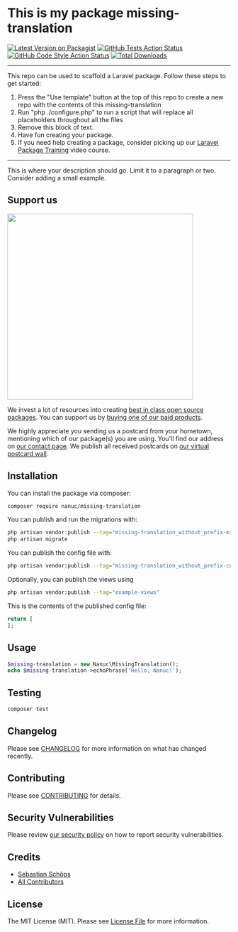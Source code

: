 # This is my package missing-translation

[![Latest Version on Packagist](https://img.shields.io/packagist/v/nanuc/missing-translation.svg?style=flat-square)](https://packagist.org/packages/nanuc/missing-translation)
[![GitHub Tests Action Status](https://img.shields.io/github/workflow/status/nanuc/missing-translation/run-tests?label=tests)](https://github.com/nanuc/missing-translation/actions?query=workflow%3Arun-tests+branch%3Amain)
[![GitHub Code Style Action Status](https://img.shields.io/github/workflow/status/nanuc/missing-translation/Check%20&%20fix%20styling?label=code%20style)](https://github.com/nanuc/missing-translation/actions?query=workflow%3A"Check+%26+fix+styling"+branch%3Amain)
[![Total Downloads](https://img.shields.io/packagist/dt/nanuc/missing-translation.svg?style=flat-square)](https://packagist.org/packages/nanuc/missing-translation)

---
This repo can be used to scaffold a Laravel package. Follow these steps to get started:

1. Press the "Use template" button at the top of this repo to create a new repo with the contents of this missing-translation
2. Run "php ./configure.php" to run a script that will replace all placeholders throughout all the files
3. Remove this block of text.
4. Have fun creating your package.
5. If you need help creating a package, consider picking up our <a href="https://laravelpackage.training">Laravel Package Training</a> video course.
---

This is where your description should go. Limit it to a paragraph or two. Consider adding a small example.

## Support us

[<img src="https://github-ads.s3.eu-central-1.amazonaws.com/missing-translation.jpg?t=1" width="419px" />](https://spatie.be/github-ad-click/missing-translation)

We invest a lot of resources into creating [best in class open source packages](https://spatie.be/open-source). You can support us by [buying one of our paid products](https://spatie.be/open-source/support-us).

We highly appreciate you sending us a postcard from your hometown, mentioning which of our package(s) you are using. You'll find our address on [our contact page](https://spatie.be/about-us). We publish all received postcards on [our virtual postcard wall](https://spatie.be/open-source/postcards).

## Installation

You can install the package via composer:

```bash
composer require nanuc/missing-translation
```

You can publish and run the migrations with:

```bash
php artisan vendor:publish --tag="missing-translation_without_prefix-migrations"
php artisan migrate
```

You can publish the config file with:
```bash
php artisan vendor:publish --tag="missing-translation_without_prefix-config"
```

Optionally, you can publish the views using

```bash
php artisan vendor:publish --tag="example-views"
```

This is the contents of the published config file:

```php
return [
];
```

## Usage

```php
$missing-translation = new Nanuc\MissingTranslation();
echo $missing-translation->echoPhrase('Hello, Nanuc!');
```

## Testing

```bash
composer test
```

## Changelog

Please see [CHANGELOG](CHANGELOG.md) for more information on what has changed recently.

## Contributing

Please see [CONTRIBUTING](.github/CONTRIBUTING.md) for details.

## Security Vulnerabilities

Please review [our security policy](../../security/policy) on how to report security vulnerabilities.

## Credits

- [Sebastian Schöps](https://github.com/nanuc)
- [All Contributors](../../contributors)

## License

The MIT License (MIT). Please see [License File](LICENSE.md) for more information.
